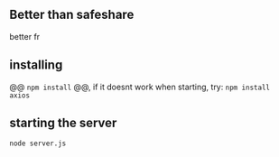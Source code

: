 ## Better than safeshare
better fr

## installing

@@ `npm install` @@, if it doesnt work when starting, try:
`npm install axios`

## starting the server

`node server.js`
